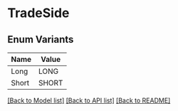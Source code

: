 # TradeSide

## Enum Variants

| Name | Value |
|---- | -----|
| Long | LONG |
| Short | SHORT |


[[Back to Model list]](../README.md#documentation-for-models) [[Back to API list]](../README.md#documentation-for-api-endpoints) [[Back to README]](../README.md)


